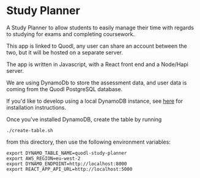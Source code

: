 # Study Planner

A Study Planner to allow students to easily manage their time with regards to studying for exams and completing coursework.

This app is linked to Quodl, any user can share an account between the two, but it will be hosted on a separate server.

The app is written in Javascript, with a React front end and a Node/Hapi server.

We are using DynamoDb to store the assessment data, and user data is coming from the Quodl PostgreSQL database.

If you'd like to develop using a local DynamoDB instance, see [here](https://docs.aws.amazon.com/amazondynamodb/latest/developerguide/DynamoDBLocal.html#DynamoDBLocal.DownloadingAndRunning) for installation instructions.

Once you've installed DynamoDB, create the table by running
```
./create-table.sh
```
from this directory, then use the following environment variables:

```
export DYNAMO_TABLE_NAME=quodl-study-planner
export AWS_REGION=eu-west-2
export DYNAMO_ENDPOINT=http://localhost:8000
export REACT_APP_API_URL=http://localhost:5000
```
